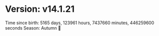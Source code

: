 # Version: v14.1.21
Time since birth: 5165 days, 123961 hours, 7437660 minutes, 446259600 seconds
Season: Autumn 🍁
